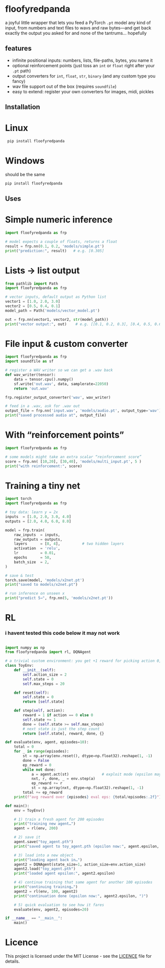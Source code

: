 # floofyredpanda

a joyful little wrapper that lets you feed a PyTorch `.pt` model any kind of input, from numbers and text files to wavs and raw bytes—and get back exactly the output you asked for and none of the tantrums... hopefully

## features

- infinite positional inputs: numbers, lists, file-paths, bytes, you name it  
- optional reinforcement points (just toss an `int` or `float` right after your `.pt` path)  
- output converters for `int`, `float`, `str`, `binary` (and any custom type you fancy)  
- wav file support out of the box (requires `soundfile`)  
- easy to extend: register your own converters for images, midi, pickles
## Installation
# Linux
```bash
 pip install floofyredpanda
```
# Windows
should be the same
```cmd
pip install floofyredpanda
```
## Uses
# Simple numeric inference
```python
import floofyredpanda as frp

# model expects a couple of floats, returns a float
result = frp.nn(0.1, 0.2, 'models/simple.pt')
print("prediction:", result)   # e.g. [0.305]
```
# Lists → list output
```python
from pathlib import Path
import floofyredpanda as frp

# vector inputs, default output as Python list
vector1 = [1.0, 2.0, 3.0]
vector2 = [0.5, 0.4, 0.1]
model_path = Path('models/vector_model.pt')

out = frp.nn(vector1, vector2, str(model_path))
print("vector output:", out)    # e.g. [[0.1, 0.2, 0.3], [0.4, 0.5, 0.6]]

```
# File input & custom converter
```python
import floofyredpanda as frp
import soundfile as sf

# register a WAV writer so we can get a .wav back
def wav_writer(tensor):
    data = tensor.cpu().numpy()
    sf.write('out.wav', data, samplerate=22050)
    return 'out.wav'

frp.register_output_converter('wav', wav_writer)

# feed in a .wav, ask for .wav out
output_file = frp.nn('input.wav', 'models/audio.pt', output_type='wav')
print("saved processed audio at", output_file)

```
# With “reinforcement points”
```python
import floofyredpanda as frp

# some models might take an extra scalar “reinforcement score”
score = frp.nn( [10,20], [30,40], 'models/multi_input.pt', 5 )
print("with reinforcement:", score)

```
# Training a tiny net
```python
import torch
import floofyredpanda as frp

# toy data: learn y = 2x
inputs  = [1.0, 2.0, 3.0, 4.0]
outputs = [2.0, 4.0, 6.0, 8.0]

model = frp.train(
    raw_inputs  = inputs,
    raw_outputs = outputs,
    layers      = [8, 4],          # two hidden layers
    activation  = 'relu',
    lr          = 0.01,
    epochs      = 50,
    batch_size  = 2,
)

# save & test
torch.save(model, 'models/x2net.pt')
print("saved to models/x2net.pt")

# run inference on unseen x
print("predict 5→", frp.nn(5, 'models/x2net.pt'))

```
# RL
### i havent tested this code below it may not work
```python

import numpy as np
from floofyredpanda import rl, DQNAgent

# a trivial custom environment: you get +1 reward for picking action 0, episode ends at step 20
class ToyEnv:
    def __init__(self):
        self.action_size = 2
        self.state = 0
        self.max_steps = 20

    def reset(self):
        self.state = 0
        return [self.state]

    def step(self, action):
        reward = 1 if action == 0 else 0
        self.state += 1
        done = (self.state >= self.max_steps)
        # next state is just the step count
        return [self.state], reward, done, {}

def evaluate(env, agent, episodes=10):
    total = 0
    for _ in range(episodes):
        st = np.array(env.reset(), dtype=np.float32).reshape(1, -1)
        done = False
        ep_reward = 0
        while not done:
            a = agent.act(st)               # exploit mode (epsilon may be > 0)
            nxt, r, done, _ = env.step(a)
            ep_reward += r
            st = np.array(nxt, dtype=np.float32).reshape(1, -1)
        total += ep_reward
    print(f"avg reward over {episodes} eval eps: {total/episodes:.2f}")

def main():
    env = ToyEnv()

    # 1) train a fresh agent for 200 episodes
    print("training new agent…")
    agent = rl(env, 200)

    # 2) save it
    agent.save("toy_agent.pth")
    print("saved agent to toy_agent.pth (epsilon now:", agent.epsilon, ")")

    # 3) load into a new object
    print("loading agent back in…")
    agent2 = DQNAgent(state_size=1, action_size=env.action_size)
    agent2.load("toy_agent.pth")
    print("loaded agent epsilon:", agent2.epsilon)

    # 4) continue training that same agent for another 100 episodes
    print("continuing training…")
    agent2 = rl(env, 100, agent2)
    print("continuation done (epsilon now:", agent2.epsilon, ")")

    # 5) quick evaluation to see how it fares
    evaluate(env, agent2, episodes=20)

if __name__ == "__main__":
    main()

```
# Licence

This project is licensed under the MIT License - see the [LICENCE](LICENCE) file for details.

